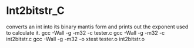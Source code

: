 # Int2bitstr_C
converts an int into its binary mantis form and prints out the exponent used to calculate it.
gcc -Wall -g -m32 -c tester.c
gcc -Wall -g -m32 -c int2bitstr.c
gcc -Wall -g -m32 -o xtest tester.o int2bitstr.o
